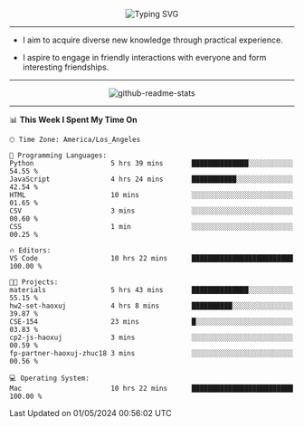 <p align="center">
  <img src="https://readme-typing-svg.demolab.com?font=Fira+Code&weight=500&size=32&duration=2500&pause=1600&center=true&vCenter=true&random=false&width=1024&height=64&lines=Hi+there+%F0%9F%91%8B;I'm+delighted+you+could+make+it+here+%F0%9F%8E%89;I'm+Harry%2C+a+college+student+still+finding+my+way" alt="Typing SVG" />
</p>


---


- I aim to acquire diverse new knowledge through practical experience.

- I aspire to engage in friendly interactions with everyone and form interesting friendships.


---


<p align="center">
  <img src="https://github-readme-stats.vercel.app/api?username=Harry-Jing&show_icons=true" alt="github-readme-stats"/>
</p>


---

<!--START_SECTION:waka-->
📊 **This Week I Spent My Time On** 

```text
🕑︎ Time Zone: America/Los_Angeles

💬 Programming Languages: 
Python                   5 hrs 39 mins       ██████████████░░░░░░░░░░░   54.55 % 
JavaScript               4 hrs 24 mins       ███████████░░░░░░░░░░░░░░   42.54 % 
HTML                     10 mins             ░░░░░░░░░░░░░░░░░░░░░░░░░   01.65 % 
CSV                      3 mins              ░░░░░░░░░░░░░░░░░░░░░░░░░   00.60 % 
CSS                      1 min               ░░░░░░░░░░░░░░░░░░░░░░░░░   00.25 % 

🔥 Editors: 
VS Code                  10 hrs 22 mins      █████████████████████████   100.00 % 

🐱‍💻 Projects: 
materials                5 hrs 43 mins       ██████████████░░░░░░░░░░░   55.15 % 
hw2-set-haoxuj           4 hrs 8 mins        ██████████░░░░░░░░░░░░░░░   39.87 % 
CSE-154                  23 mins             █░░░░░░░░░░░░░░░░░░░░░░░░   03.83 % 
cp2-js-haoxuj            3 mins              ░░░░░░░░░░░░░░░░░░░░░░░░░   00.59 % 
fp-partner-haoxuj-zhuc18 3 mins              ░░░░░░░░░░░░░░░░░░░░░░░░░   00.56 % 

💻 Operating System: 
Mac                      10 hrs 22 mins      █████████████████████████   100.00 % 
```


 Last Updated on 01/05/2024 00:56:02 UTC
<!--END_SECTION:waka-->
